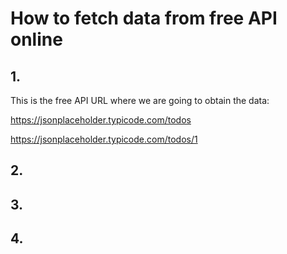 # How to fetch data from free API online



## 1.

This is the free API URL where we are going to obtain the data: 

https://jsonplaceholder.typicode.com/todos

https://jsonplaceholder.typicode.com/todos/1

## 2. 



## 3. 



## 4. 
